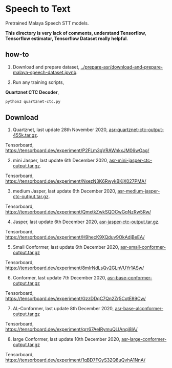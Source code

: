 # Speech to Text

Pretrained Malaya Speech STT models.

**This directory is very lack of comments, understand Tensorflow, Tensorflow estimator, Tensorflow Dataset really helpful**.

## how-to

1. Download and prepare dataset, [../prepare-asr/download-and-prepare-malaya-speech-dataset.ipynb](../prepare-asr/download-and-prepare-malaya-speech-dataset.ipynb).

2. Run any training scripts,

**Quartznet CTC Decoder**,

```bash
python3 quartznet-ctc.py
```

## Download

1. Quartznet, last update 28th November 2020, [asr-quartznet-ctc-output-455k.tar.gz](https://f000.backblazeb2.com/file/malaya-speech-model/pretrained/asr-quartznet-ctc-output-75k.tar.gz).

Tensorboard, https://tensorboard.dev/experiment/P2FLm3gVRAWnkxJM06wOag/

2. mini Jasper, last update 6th December 2020, [asr-mini-jasper-ctc-output.tar.gz](https://f000.backblazeb2.com/file/malaya-speech-model/pretrained/asr-mini-jasper-ctc-output.tar.gz).

Tensorboard, https://tensorboard.dev/experiment/NxezN3K6RwykBKjX027PMA/

3. medium Jasper, last update 6th December 2020, [asr-medium-jasper-ctc-output.tar.gz](https://f000.backblazeb2.com/file/malaya-speech-model/pretrained/asr-medium-jasper-ctc-output.tar.gz).

Tensorboard, https://tensorboard.dev/experiment/QmxtkZwkSQOCwGqNzRw5Rw/

4. Jasper, last update 6th December 2020, [asr-jasper-ctc-output.tar.gz](https://f000.backblazeb2.com/file/malaya-speech-model/pretrained/asr-jasper-ctc-output.tar.gz).

Tensorboard, https://tensorboard.dev/experiment/H9hecK9XQduv9OkAdjBeEA/

5. Small Conformer, last update 6th December 2020, [asr-small-conformer-output.tar.gz](https://f000.backblazeb2.com/file/malaya-speech-model/pretrained/asr-small-conformer-output.tar.gz)

Tensorboard, https://tensorboard.dev/experiment/8mIrNdLsQv2GLnVUYr1ASw/

6. Conformer, last update 7th December 2020, [asr-base-conformer-output.tar.gz](https://f000.backblazeb2.com/file/malaya-speech-model/pretrained/asr-base-conformer-output.tar.gz)

Tensorboard, https://tensorboard.dev/experiment/GzzDDqC7Qn2Zr5CotE89Cw/

7. AL-Conformer, last update 8th December 2020, [asr-base-alconformer-output.tar.gz](https://f000.backblazeb2.com/file/malaya-speech-model/pretrained/asr-base-alconformer-output.tar.gz)

Tensorboard, https://tensorboard.dev/experiment/qrr67AeIRymuQLIAnqi8lA/

8. large Conformer, last update 10th December 2020, [asr-large-conformer-output.tar.gz](https://f000.backblazeb2.com/file/malaya-speech-model/pretrained/asr-large-conformer-output.tar.gz)

Tensorboard, https://tensorboard.dev/experiment/1qBD7FGyS32Q8uQvhA1NnA/